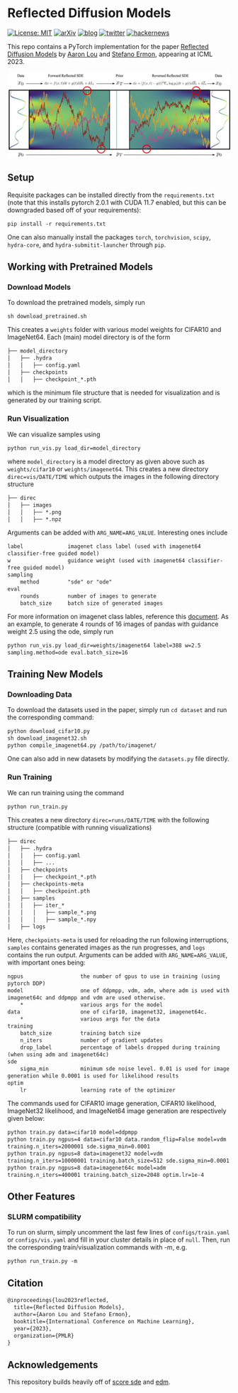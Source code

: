 # Reflected Diffusion Models
[![License: MIT](https://img.shields.io/badge/License-MIT-yellow.svg)](LICENSE)
[![arXiv](https://img.shields.io/badge/arXiv-2304.04740-b31b1b.svg)](https://arxiv.org/abs/2304.04740)
[![blog](https://img.shields.io/badge/blogpost-%20-blue?style=social&logo=disqus)](https://aaronlou.com/blog/2023/reflected-diffusion/)
[![twitter](https://img.shields.io/twitter/url?style=social&url=https%3A%2F%2Ftwitter.com%2Faaron_lou%2Fstatus%2F1646528998594482176%3Fs%3D20)](https://twitter.com/aaron_lou/status/1646528998594482176?s=20)
[![hackernews](https://img.shields.io/badge/hacker%20News-%20-orange?style=social&logo=ycombinator)](https://news.ycombinator.com/item?id=35863309)

This repo contains a PyTorch implementation for the paper [Reflected Diffusion Models](https://arxiv.org/abs/2304.04740) by [Aaron Lou](https://aaronlou.com) and [Stefano Ermon](https://cs.stanford.edu/~ermon/), appearing at ICML 2023.

![cover](assets/main.png)

## Setup

Requisite packages can be installed directly from the `requirements.txt` (note that this installs pytorch 2.0.1 with CUDA 11.7 enabled, but this can be downgraded based off of your requirements):
```
pip install -r requirements.txt
```
One can also manually install the packages `torch`, `torchvision`, `scipy`, `hydra-core`, and `hydra-submitit-launcher` through `pip`.

## Working with Pretrained Models

### Download Models

To download the pretrained models, simply run
```
sh download_pretrained.sh
```
This creates a `weights` folder with various model weights for CIFAR10 and ImageNet64. Each (main) model directory is of the form
```
├── model_directory
│   ├── .hydra
│   │   ├── config.yaml
│   ├── checkpoints
│   │   ├── checkpoint_*.pth
```
which is the minimum file structure that is needed for visualization and is generated by our training script.

### Run Visualization

We can visualize samples using
```
python run_vis.py load_dir=model_directory
```
where `model_directory` is a model directory as given above such as `weights/cifar10` or `weights/imagenet64`. This creates a new directory `direc=vis/DATE/TIME` which outputs the images in the following directory structure
```
├── direc
│   ├── images
│   │   ├── *.png
│   │   ├── *.npz
```
Arguments can be added with `ARG_NAME=ARG_VALUE`. Interesting ones include
```
label              imagenet class label (used with imagenet64 classifier-free guided model)
w                  guidance weight (used with imagenet64 classifier-free guided model)
sampling
    method         "sde" or "ode"
eval
    rounds         number of images to generate
    batch_size     batch size of generated images
```
For more information on imagenet class lables, reference this [document](https://deeplearning.cms.waikato.ac.nz/user-guide/class-maps/IMAGENET/). As an example, to generate 4 rounds of 16 images of pandas with guidance weight 2.5 using the ode, simply run
```
python run_vis.py load_dir=weights/imagenet64 label=388 w=2.5 sampling.method=ode eval.batch_size=16
```

## Training New Models

### Downloading Data

To download the datasets used in the paper, simply run `cd dataset` and run the corresponding command:
```
python download_cifar10.py
sh download_imagenet32.sh
python compile_imagenet64.py /path/to/imagenet/
```
One can also add in new datasets by modifying the `datasets.py` file directly.

### Run Training

We can run training using the command
```
python run_train.py
```
This creates a new directory `direc=runs/DATE/TIME` with the following structure (compatible with running visualizations)
```
├── direc
│   ├── .hydra
│   │   ├── config.yaml
│   │   ├── ...
│   ├── checkpoints
│   │   ├── checkpoint_*.pth
│   ├── checkpoints-meta
│   │   ├── checkpoint.pth
│   ├── samples
│   │   ├── iter_*
│   │   │   ├── sample_*.png
│   │   │   ├── sample_*.npy
│   ├── logs
```
Here, `checkpoints-meta` is used for reloading the run following interruptions, `samples` contains generated images as the run progresses, and `logs` contains the run output. Arguments can be added with `ARG_NAME=ARG_VALUE`, with important ones being:
```
ngpus                  the number of gpus to use in training (using pytorch DDP)
model                  one of ddpmpp, vdm, adm, where adm is used with imagenet64c and ddpmpp and vdm are used otherwise.
    *                  various args for the model
data                   one of cifar10, imagenet32, imagenet64c.
    *                  various args for the data
training
    batch_size         training batch size
    n_iters            number of gradient updates
    drop_label         percentage of labels dropped during training (when using adm and imagenet64c)
sde
    sigma_min          minimum sde noise level. 0.01 is used for image generation while 0.0001 is used for likelihood results
optim
    lr                 learning rate of the optimizer
```
The commands used for CIFAR10 image generation, CIFAR10 likelihood, ImageNet32 likelihood, and ImageNet64 image generation are respectively given below:
```
python train.py data=cifar10 model=ddpmpp
python train.py ngpus=4 data=cifar10 data.random_flip=False model=vdm training.n_iters=2000001 sde.sigma_min=0.0001
python train.py ngpus=8 data=imagenet32 model=vdm training.n_iters=10000001 training.batch_size=512 sde.sigma_min=0.0001
python train.py ngpus=8 data=imagenet64c model=adm training.n_iters=400001 training.batch_size=2048 optim.lr=1e-4
```

## Other Features

### SLURM compatibility

To run on slurm, simply uncomment the last few lines of `configs/train.yaml` or `configs/vis.yaml` and fill in your cluster details in place of `null`. Then, run the corresponding train/visualization commands with -m, e.g.
```
python run_train.py -m
```

## Citation
```
@inproceedings{lou2023reflected,
  title={Reflected Diffusion Models},
  author={Aaron Lou and Stefano Ermon},
  booktitle={International Conference on Machine Learning},
  year={2023},
  organization={PMLR}
}
```
## Acknowledgements

This repository builds heavily off of [score sde](https://github.com/yang-song/score_sde_pytorch) and [edm](https://github.com/NVlabs/edm).